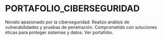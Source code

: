 # PORTAFOLIO_CIBERSEGURIDAD
Novato apasionado por la ciberseguridad. Realizo análisis de vulnerabilidades y pruebas de penetración. Comprometido con soluciones éticas para proteger sistemas y datos. Ver portafolio.
